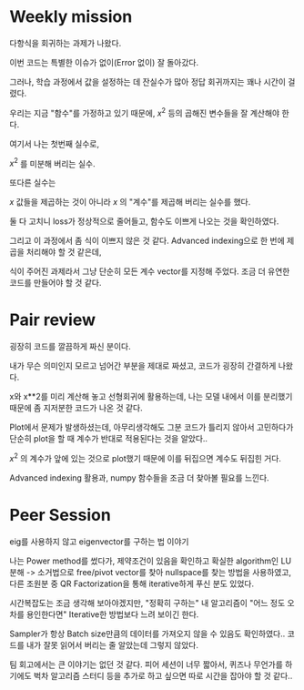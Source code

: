 # Weekly mission

다항식을 회귀하는 과제가 나왔다.

이번 코드는 특별한 이슈가 없이(Error 없이) 잘 돌아갔다.

그러나, 학습 과정에서 값을 설정하는 데 잔실수가 많아 정답 회귀까지는 꽤나 시간이 걸렸다.

우리는 지금 "함수"를 가정하고 있기 때문에, $x^2$ 등의 곱해진 변수들을 잘 계산해야 한다.

여기서 나는 첫번째 실수로,

$x^2$ 를 미분해 버리는 실수.

또다른 실수는

$x$ 값들을 제곱하는 것이 아니라 $x$ 의 "계수"를 제곱해 버리는 실수를 했다.

둘 다 고치니 loss가 정상적으로 줄어들고, 함수도 이쁘게 나오는 것을 확인하였다.

그리고 이 과정에서 좀 식이 이쁘지 않은 것 같다. Advanced indexing으로 한 번에 제곱을 처리해야 할 것 같은데,

식이 주어진 과제라서 그냥 단순히 모든 계수 vector를 지정해 주었다. 조금 더 유연한 코드를 만들어야 할 것 같다.

# Pair review

굉장히 코드를 깔끔하게 짜신 분이다.

내가 무슨 의미인지 모르고 넘어간 부분을 제대로 짜셨고, 코드가 굉장히 간결하게 나왔다.

x와 x**2를 미리 계산해 놓고 선형회귀에 활용하는데, 나는 모델 내에서 이를 분리했기 때문에 좀 지저분한 코드가 나온 것 같다.

Plot에서 문제가 발생하셨는데, 아무리생각해도 그분 코드가 틀리지 않아서 고민하다가 단순히 plot을 할 때 계수가 반대로 적용된다는 것을 알았다..

$x^2$ 의 계수가 앞에 있는 것으로 plot했기 때문에 이를 뒤집으면 계수도 뒤집힌 거다.

Advanced indexing 활용과, numpy 함수들을 조금 더 찾아볼 필요를 느낀다.

# Peer Session

eig를 사용하지 않고 eigenvector를 구하는 법 이야기

나는 Power method를 썼다가, 제약조건이 있음을 확인하고 확실한 algorithm인 LU 분해 -> 소거법으로 free/pivot vector를 찾아 nullspace를 찾는 방법을 사용하였고, 다른 조원분 중 QR Factorization을 통해 iterative하게 푸신 분도 있었다.

시간복잡도는 조금 생각해 보아야겠지만, "정확히 구하는" 내 알고리즘이 "어느 정도 오차를 용인한다면" Iterative한 방법보다 느려 보이긴 한다.

Sampler가 항상 Batch size만큼의 데이터를 가져오지 않을 수 있음도 확인하였다.. 코드를 내가 잘못 읽어서 버리는 줄 알았는데 그렇지 않았다.

팀 회고에서는 큰 이야기는 없던 것 같다. 피어 세션이 너무 짧아서, 퀴즈나 무언가를 하기에도 벅차 알고리즘 스터디 등을 추가로 하고 싶으면 따로 시간을 잡아야 할 것 같다..
